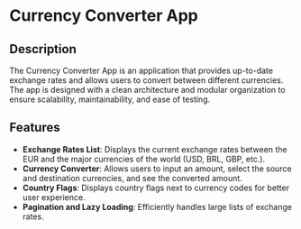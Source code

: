 
# Currency Converter App

## Description

The Currency Converter App is an application that provides up-to-date exchange rates and allows users to convert between different currencies. The app is designed with a clean architecture and modular organization to ensure scalability, maintainability, and ease of testing.

## Features

- **Exchange Rates List**: Displays the current exchange rates between the EUR and the major currencies of the world (USD, BRL, GBP, etc.).
- **Currency Converter**: Allows users to input an amount, select the source and destination currencies, and see the converted amount.
- **Country Flags**: Displays country flags next to currency codes for better user experience.
- **Pagination and Lazy Loading**: Efficiently handles large lists of exchange rates.
